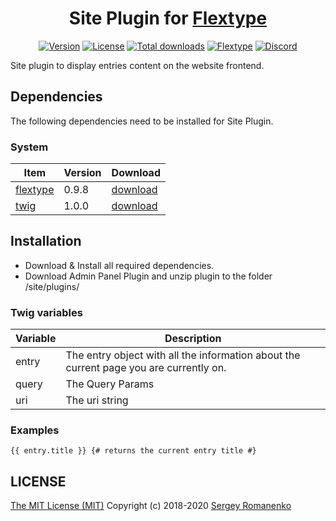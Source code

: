 <h1 align="center">Site Plugin for <a href="http://flextype.org/">Flextype</a></h1>

<p align="center">
<a href="https://github.com/flextype-plugins/site/releases"><img alt="Version" src="https://img.shields.io/github/release/flextype-plugins/site.svg?label=version"></a> <a href="https://github.com/flextype-plugins/site"><img src="https://img.shields.io/badge/license-MIT-blue.svg" alt="License"></a> <a href="https://github.com/flextype-plugins/site"><img src="https://img.shields.io/github/downloads/flextype-plugins/site/total.svg?colorB=blue" alt="Total downloads"></a> <a href="https://github.com/flextype-plugins/site"><img src="https://img.shields.io/badge/Flextype-0.9.7-green.svg" alt="Flextype"></a> <a href=""><img src="https://img.shields.io/discord/423097982498635778.svg?logo=discord&colorB=728ADA&label=Discord%20Chat" alt="Discord"></a>
</p>

Site plugin to display entries content on the website frontend.

## Dependencies

The following dependencies need to be installed for Site Plugin.

### System

| Item | Version | Download |
|---|---|---|
| [flextype](https://github.com/flextype/flextype) | 0.9.8 | [download](https://github.com/flextype/flextype/releases/download/v0.9.8/flextype-0.9.8.zip) |
| [twig](https://github.com/flextype-plugins/twig) | 1.0.0 | [download](https://github.com/flextype-plugins/twig/releases/download/v1.0.0/twig-1.0.0.zip) |

## Installation

* Download & Install all required dependencies.
* Download Admin Panel Plugin and unzip plugin to the folder /site/plugins/

### Twig variables

| Variable | Description |
|---|---|
| entry | The entry object with all the information about the current page you are currently on. |
| query | The Query Params |
| uri | The uri string |

### Examples

```twig
{{ entry.title }} {# returns the current entry title #}
```

## LICENSE
[The MIT License (MIT)](https://github.com/flextype-plugins/site/blob/master/LICENSE.txt)
Copyright (c) 2018-2020 [Sergey Romanenko](https://github.com/Awilum)
